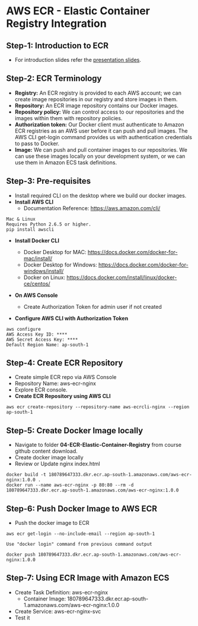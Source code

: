 # AWS ECR - Elastic Container Registry Integration

## Step-1: Introduction to ECR
-  For introduction slides refer the [presentation slides](/otherfiles/presentations/AWS-FargateECS-Masterclass-Course.pdf). 

## Step-2: ECR Terminology
 - **Registry:** An  ECR registry is provided to each AWS account; we can create image repositories in our registry and store images in them. 
- **Repository:** An ECR image repository contains our Docker images. 
- **Repository policy:** We can control access to our repositories and the images within them with repository policies. 
- **Authorization token:** Our Docker client must authenticate to Amazon ECR registries as an AWS user before it can push and pull images. The AWS CLI get-login command provides us with authentication credentials to pass to Docker. 
- **Image:** We can push and pull container images to our repositories. We can use these images locally on your development system, or we can use them in Amazon ECS task definitions. 

## Step-3: Pre-requisites
- Install required CLI on the desktop where we build our docker images.
- **Install AWS CLI**
   - Documentation Reference: https://aws.amazon.com/cli/
```
Mac & Linux
Requires Python 2.6.5 or higher.
pip install awscli
```   
- **Install Docker CLI** 
   - Docker Desktop for MAC: https://docs.docker.com/docker-for-mac/install/
   - Docker Desktop for Windows: https://docs.docker.com/docker-for-windows/install/
   - Docker on Linux: https://docs.docker.com/install/linux/docker-ce/centos/

- **On AWS Console**
   - Create Authorization Token for admin user if not created
- **Configure AWS CLI with Authorization Token**
```
aws configure
AWS Access Key ID: ****
AWS Secret Access Key: ****
Default Region Name: ap-south-1
```   

## Step-4: Create ECR Repository
- Create simple ECR repo via AWS Console 
- Repository Name: aws-ecr-nginx
- Explore ECR console. 
- **Create ECR Repository using AWS CLI**
```
aws ecr create-repository --repository-name aws-ecrcli-nginx --region ap-south-1
```

## Step-5: Create Docker Image locally
- Navigate to folder **04-ECR-Elastic-Container-Registry** from course github content download. 
- Create docker image locally
- Review or Update nginx index.html 

```
docker build -t 180789647333.dkr.ecr.ap-south-1.amazonaws.com/aws-ecr-nginx:1.0.0 . 
docker run --name aws-ecr-nginx -p 80:80 --rm -d 180789647333.dkr.ecr.ap-south-1.amazonaws.com/aws-ecr-nginx:1.0.0
```

## Step-6: Push Docker Image to AWS ECR
- Push the docker image to ECR
```
aws ecr get-login --no-include-email --region ap-south-1

Use "docker login" command from previous command output

docker push 180789647333.dkr.ecr.ap-south-1.amazonaws.com/aws-ecr-nginx:1.0.0
```

## Step-7: Using ECR Image with Amazon ECS
- Create Task Definition: aws-ecr-nginx
   - Container Image: 180789647333.dkr.ecr.ap-south-1.amazonaws.com/aws-ecr-nginx:1.0.0
- Create Service: aws-ecr-nginx-svc
- Test it
